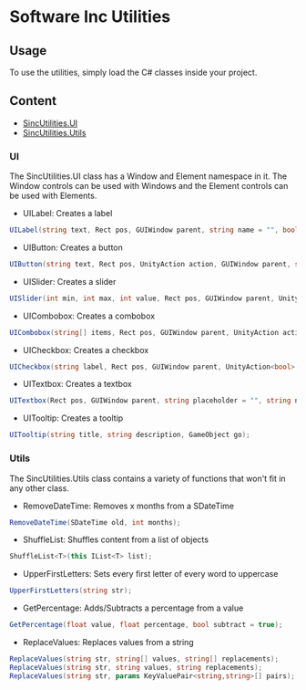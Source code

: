 # Software Inc Utilities
 
## Usage
To use the utilities, simply load the C# classes inside your project.

## Content
* [SincUtilities.UI](#ui)
* [SincUtilities.Utils](#utils)

### UI
The SincUtilities.UI class has a Window and Element namespace in it. The Window controls can be used with Windows and the Element controls can be used with Elements.

- UILabel: Creates a label
```cs
UILabel(string text, Rect pos, GUIWindow parent, string name = "", bool isBold = false, uint fontsize = 0);
```
- UIButton: Creates a button
```cs
UIButton(string text, Rect pos, UnityAction action, GUIWindow parent, string name = "", string tooltiptitle = "", string tooltipdesc = "");
```
- UISlider: Creates a slider
```cs
UISlider(int min, int max, int value, Rect pos, GUIWindow parent, UnityAction<float> action = null, string name = "", string tooltiptitle = "", string tooltipdesc = "");
```
- UICombobox: Creates a combobox
```cs
UICombobox(string[] items, Rect pos, GUIWindow parent, UnityAction action = null, int selected = 0);
```
- UICheckbox: Creates a checkbox
```cs
UICheckbox(string label, Rect pos, GUIWindow parent, UnityAction<bool> action = null, bool state = false, string tooltiptitle = "", string tooltipdesc = "");
```
- UITextbox: Creates a textbox
```cs
UITextbox(Rect pos, GUIWindow parent, string placeholder = "", string name = "", UnityAction<string> endeditaction = null, int fontsize = 15);
```
- UITooltip: Creates a tooltip
```cs
UITooltip(string title, string description, GameObject go);
```

### Utils
The SincUtilities.Utils class contains a variety of functions that won't fit in any other class.

- RemoveDateTime: Removes x months from a SDateTime
```cs
RemoveDateTime(SDateTime old, int months);
```
- ShuffleList: Shuffles content from a list of objects
```cs
ShuffleList<T>(this IList<T> list);
```
- UpperFirstLetters: Sets every first letter of every word to uppercase
```cs
UpperFirstLetters(string str);
```
- GetPercentage: Adds/Subtracts a percentage from a value
```cs
GetPercentage(float value, float percentage, bool subtract = true);
```
- ReplaceValues: Replaces values from a string
```cs
ReplaceValues(string str, string[] values, string[] replacements);
ReplaceValues(string str, string values, string replacements);
ReplaceValues(string str, params KeyValuePair<string,string>[] pairs);
```
